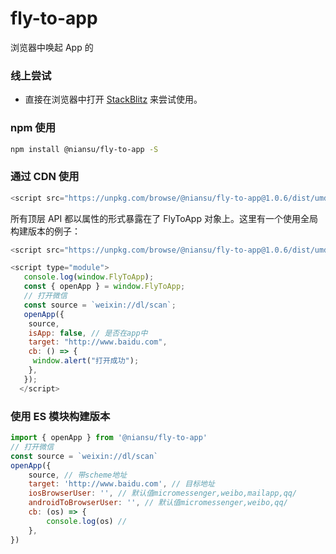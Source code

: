 # fly-to-app

浏览器中唤起 App 的

### 线上尝试

- 直接在浏览器中打开 [StackBlitz]('https://stackblitz.com/edit/vitejs-vite-q2zda8?file=README.md') 来尝试使用。

### npm 使用

```bash
npm install @niansu/fly-to-app -S
```

### 通过 CDN 使用

```js
<script src="https://unpkg.com/browse/@niansu/fly-to-app@1.0.6/dist/umd/index.umd.js"></script>
```

所有顶层 API 都以属性的形式暴露在了 FlyToApp 对象上。这里有一个使用全局构建版本的例子：

```js
<script src="https://unpkg.com/browse/@niansu/fly-to-app@1.0.6/dist/umd/index.umd.js"></script>

<script type="module">
   console.log(window.FlyToApp);
   const { openApp } = window.FlyToApp;
   // 打开微信
   const source = `weixin://dl/scan`;
   openApp({
    source,
    isApp: false, // 是否在app中
    target: "http://www.baidu.com",
    cb: () => {
     window.alert("打开成功");
    },
   });
  </script>
```

### 使用 ES 模块构建版本

```javascript
import { openApp } from '@niansu/fly-to-app'
// 打开微信
const source = `weixin://dl/scan`
openApp({
	source, // 带scheme地址
	target: 'http://www.baidu.com', // 目标地址
	iosBrowserUser: '', // 默认值micromessenger,weibo,mailapp,qq/
	androidToBrowserUser: '', // 默认值micromessenger,weibo,qq/
	cb: (os) => {
		console.log(os) //
	},
})
```
